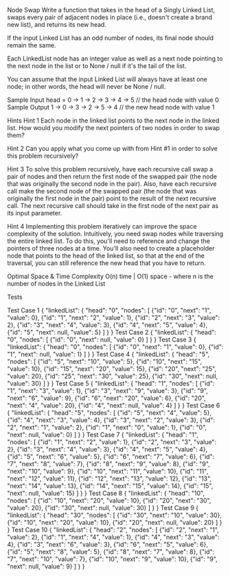 Node Swap
Write a function that takes in the head of a Singly Linked List, swaps every pair of adjacent nodes in place (i.e., doesn't create a brand new list), and returns its new head.

If the input Linked List has an odd number of nodes, its final node should remain the same.

Each LinkedList node has an integer value as well as a next node pointing to the next node in the list or to None / null if it's the tail of the list.

You can assume that the input Linked List will always have at least one node; in other words, the head will never be None / null.

Sample Input
head = 0 -> 1 -> 2 -> 3 -> 4 -> 5 // the head node with value 0
Sample Output
1 -> 0 -> 3 -> 2 -> 5 -> 4 // the new head node with value 1

Hints
Hint 1
Each node in the linked list points to the next node in the linked list. How would you modify the next pointers of two nodes in order to swap them?

Hint 2
Can you apply what you come up with from Hint #1 in order to solve this problem recursively?

Hint 3
To solve this problem recursively, have each recursive call swap a pair of nodes and then return the first node of the swapped pair (the node that was originally the second node in the pair). Also, have each recursive call make the second node of the swapped pair (the node that was originally the first node in the pair) point to the result of the next recursive call. The next recursive call should take in the first node of the next pair as its input parameter.

Hint 4
Implementing this problem iteratively can improve the space complexity of the solution. Intuitively, you need swap nodes while traversing the entire linked list. To do this, you'll need to reference and change the pointers of three nodes at a time. You'll also need to create a placeholder node that points to the head of the linked list, so that at the end of the traversal, you can still reference the new head that you have to return.

Optimal Space & Time Complexity
O(n) time | O(1) space - where n is the number of nodes in the Linked List

Tests

Test Case 1
{
  "linkedList": {
    "head": "0",
    "nodes": [
      {"id": "0", "next": "1", "value": 0},
      {"id": "1", "next": "2", "value": 1},
      {"id": "2", "next": "3", "value": 2},
      {"id": "3", "next": "4", "value": 3},
      {"id": "4", "next": "5", "value": 4},
      {"id": "5", "next": null, "value": 5}
    ]
  }
}
Test Case 2
{
  "linkedList": {
    "head": "0",
    "nodes": [
      {"id": "0", "next": null, "value": 0}
    ]
  }
}
Test Case 3
{
  "linkedList": {
    "head": "0",
    "nodes": [
      {"id": "0", "next": "1", "value": 0},
      {"id": "1", "next": null, "value": 1}
    ]
  }
}
Test Case 4
{
  "linkedList": {
    "head": "5",
    "nodes": [
      {"id": "5", "next": "10", "value": 5},
      {"id": "10", "next": "15", "value": 10},
      {"id": "15", "next": "20", "value": 15},
      {"id": "20", "next": "25", "value": 20},
      {"id": "25", "next": "30", "value": 25},
      {"id": "30", "next": null, "value": 30}
    ]
  }
}
Test Case 5
{
  "linkedList": {
    "head": "1",
    "nodes": [
      {"id": "1", "next": "3", "value": 1},
      {"id": "3", "next": "9", "value": 3},
      {"id": "9", "next": "6", "value": 9},
      {"id": "6", "next": "20", "value": 6},
      {"id": "20", "next": "4", "value": 20},
      {"id": "4", "next": null, "value": 4}
    ]
  }
}
Test Case 6
{
  "linkedList": {
    "head": "5",
    "nodes": [
      {"id": "5", "next": "4", "value": 5},
      {"id": "4", "next": "3", "value": 4},
      {"id": "3", "next": "2", "value": 3},
      {"id": "2", "next": "1", "value": 2},
      {"id": "1", "next": "0", "value": 1},
      {"id": "0", "next": null, "value": 0}
    ]
  }
}
Test Case 7
{
  "linkedList": {
    "head": "1",
    "nodes": [
      {"id": "1", "next": "2", "value": 1},
      {"id": "2", "next": "3", "value": 2},
      {"id": "3", "next": "4", "value": 3},
      {"id": "4", "next": "5", "value": 4},
      {"id": "5", "next": "6", "value": 5},
      {"id": "6", "next": "7", "value": 6},
      {"id": "7", "next": "8", "value": 7},
      {"id": "8", "next": "9", "value": 8},
      {"id": "9", "next": "10", "value": 9},
      {"id": "10", "next": "11", "value": 10},
      {"id": "11", "next": "12", "value": 11},
      {"id": "12", "next": "13", "value": 12},
      {"id": "13", "next": "14", "value": 13},
      {"id": "14", "next": "15", "value": 14},
      {"id": "15", "next": null, "value": 15}
    ]
  }
}
Test Case 8
{
  "linkedList": {
    "head": "10",
    "nodes": [
      {"id": "10", "next": "20", "value": 10},
      {"id": "20", "next": "30", "value": 20},
      {"id": "30", "next": null, "value": 30}
    ]
  }
}
Test Case 9
{
  "linkedList": {
    "head": "30",
    "nodes": [
      {"id": "30", "next": "10", "value": 30},
      {"id": "10", "next": "20", "value": 10},
      {"id": "20", "next": null, "value": 20}
    ]
  }
}
Test Case 10
{
  "linkedList": {
    "head": "2",
    "nodes": [
      {"id": "2", "next": "1", "value": 2},
      {"id": "1", "next": "4", "value": 1},
      {"id": "4", "next": "3", "value": 4},
      {"id": "3", "next": "6", "value": 3},
      {"id": "6", "next": "5", "value": 6},
      {"id": "5", "next": "8", "value": 5},
      {"id": "8", "next": "7", "value": 8},
      {"id": "7", "next": "10", "value": 7},
      {"id": "10", "next": "9", "value": 10},
      {"id": "9", "next": null, "value": 9}
    ]
  }
}